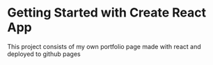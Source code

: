 # Getting Started with Create React App

This project consists of my own portfolio page made with react and deployed to github pages

